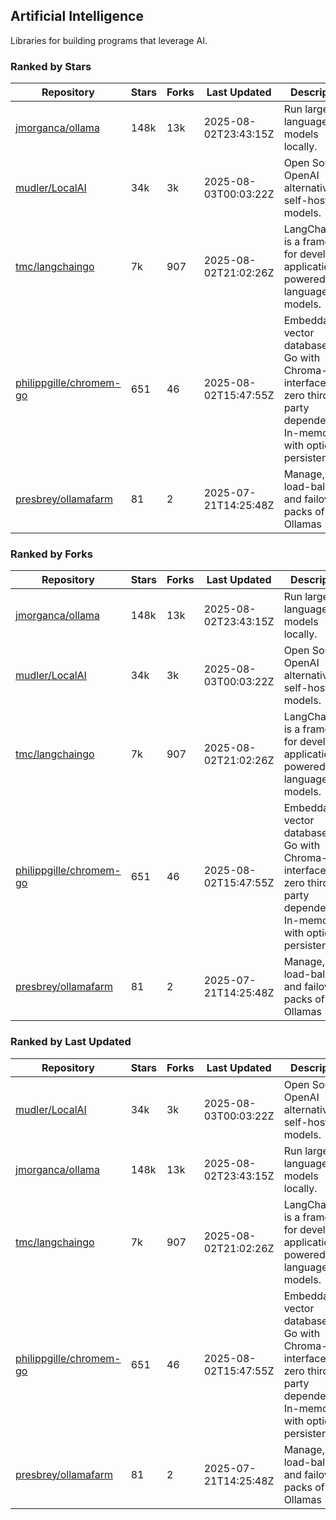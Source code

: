 ## Artificial Intelligence

Libraries for building programs that leverage AI.

### Ranked by Stars

| Repository | Stars | Forks | Last Updated | Description | 
|------------|-------|-------|--------------|-------------|
| [jmorganca/ollama](https://github.com/jmorganca/ollama) | 148k | 13k | 2025-08-02T23:43:15Z |  Run large language models locally. |
| [mudler/LocalAI](https://github.com/mudler/LocalAI) | 34k | 3k | 2025-08-03T00:03:22Z |  Open Source OpenAI alternative, self-host AI models. |
| [tmc/langchaingo](https://github.com/tmc/langchaingo) | 7k | 907 | 2025-08-02T21:02:26Z |  LangChainGo is a framework for developing applications powered by language models. |
| [philippgille/chromem-go](https://github.com/philippgille/chromem-go) | 651 | 46 | 2025-08-02T15:47:55Z |  Embeddable vector database for Go with Chroma-like interface and zero third-party dependencies. In-memory with optional persistence. |
| [presbrey/ollamafarm](https://github.com/presbrey/ollamafarm) | 81 | 2 | 2025-07-21T14:25:48Z |  Manage, load-balance, and failover packs of Ollamas |

### Ranked by Forks

| Repository | Stars | Forks | Last Updated | Description | 
|------------|-------|-------|--------------|-------------|
| [jmorganca/ollama](https://github.com/jmorganca/ollama) | 148k | 13k | 2025-08-02T23:43:15Z |  Run large language models locally. |
| [mudler/LocalAI](https://github.com/mudler/LocalAI) | 34k | 3k | 2025-08-03T00:03:22Z |  Open Source OpenAI alternative, self-host AI models. |
| [tmc/langchaingo](https://github.com/tmc/langchaingo) | 7k | 907 | 2025-08-02T21:02:26Z |  LangChainGo is a framework for developing applications powered by language models. |
| [philippgille/chromem-go](https://github.com/philippgille/chromem-go) | 651 | 46 | 2025-08-02T15:47:55Z |  Embeddable vector database for Go with Chroma-like interface and zero third-party dependencies. In-memory with optional persistence. |
| [presbrey/ollamafarm](https://github.com/presbrey/ollamafarm) | 81 | 2 | 2025-07-21T14:25:48Z |  Manage, load-balance, and failover packs of Ollamas |

### Ranked by Last Updated

| Repository | Stars | Forks | Last Updated | Description | 
|------------|-------|-------|--------------|-------------|
| [mudler/LocalAI](https://github.com/mudler/LocalAI) | 34k | 3k | 2025-08-03T00:03:22Z |  Open Source OpenAI alternative, self-host AI models. |
| [jmorganca/ollama](https://github.com/jmorganca/ollama) | 148k | 13k | 2025-08-02T23:43:15Z |  Run large language models locally. |
| [tmc/langchaingo](https://github.com/tmc/langchaingo) | 7k | 907 | 2025-08-02T21:02:26Z |  LangChainGo is a framework for developing applications powered by language models. |
| [philippgille/chromem-go](https://github.com/philippgille/chromem-go) | 651 | 46 | 2025-08-02T15:47:55Z |  Embeddable vector database for Go with Chroma-like interface and zero third-party dependencies. In-memory with optional persistence. |
| [presbrey/ollamafarm](https://github.com/presbrey/ollamafarm) | 81 | 2 | 2025-07-21T14:25:48Z |  Manage, load-balance, and failover packs of Ollamas |

